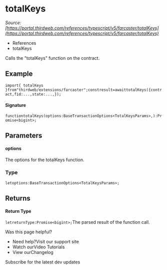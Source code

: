 # totalKeys

*Source: [https://portal.thirdweb.com/references/typescript/v5/farcaster/totalKeys](https://portal.thirdweb.com/references/typescript/v5/farcaster/totalKeys)*

* References
* totalKeys

Calls the "totalKeys" function on the contract.

## Example

`import{ totalKeys }from"thirdweb/extensions/farcaster";constresult=awaittotalKeys({contract,fid:...,state:...,});`
#### Signature

`functiontotalKeys(options:BaseTransactionOptions<TotalKeysParams>,):Promise<bigint>;`
## Parameters

#### options

The options for the totalKeys function.

### Type

`letoptions:BaseTransactionOptions<TotalKeysParams>;`
## Returns

#### Return Type

`letreturnType:Promise<bigint>;`The parsed result of the function call.

Was this page helpful?

* Need help?Visit our support site
* Watch ourVideo Tutorials
* View ourChangelog

Subscribe for the latest dev updates

